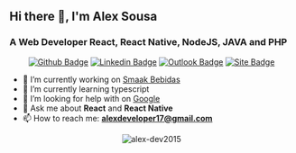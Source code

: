 ## Hi there 👋, I'm Alex Sousa

### A Web Developer React, React Native, NodeJS, JAVA and PHP

<div align="center">

  [![Github Badge](https://img.shields.io/badge/GitHub--000?style=social&logo=Github&logoColor=black&link=https://github.com/alex-dev2015)](https://github.com/alex-dev2015)
  [![Linkedin Badge](https://img.shields.io/badge/LinkedIn--000?style=social&logo=Linkedin&logoColor=0077B5&link=https://www.linkedin.com/in/alex-nascimento-de-sousa-51389941/)](https://www.linkedin.com/in/alex-do-nascimento-de-sousa-51389941/)
  [![Outlook Badge](https://img.shields.io/badge/email--000?style=social&logo=microsoft-outlook&logoColor=0078d4&link=mailto:alexdeveloper17@gmail.com)](mailto:alexdeveloper17@gmail.com)
  [![Site Badge](https://img.shields.io/website?up_color=sucess&url=https%3A%2F%2Falexsousa.eti.br%2F)](https://alexsousa.eti.br/)
</div>


- 🔭 I’m currently working on [Smaak Bebidas](https://www.smaak.com.br/)
- 🌱 I’m currently learning typescript
- 🤔 I’m looking for help with on [Google](https://www.google.com.br/)
- 💬 Ask me about **React** and **React Native**
- 📫 How to reach me: **alexdeveloper17@gmail.com**


<p align="center">
  <img src="https://github-readme-stats.vercel.app/api?username=alex-dev2015&show_icons=true" alt="alex-dev2015" />
</p>

<!--
**alex-dev2015/alex-dev2015** is a ✨ _special_ ✨ repository because its `README.md` (this file) appears on your GitHub profile.

Here are some ideas to get you started:

- 🔭 I’m currently working on ...
- 🌱 I’m currently learning ...
- 👯 I’m looking to collaborate on ...
- 🤔 I’m looking for help with ...
- 💬 Ask me about ...
- 📫 How to reach me: ...
- 😄 Pronouns: ...
- ⚡ Fun fact: ...
-->
